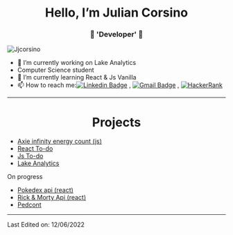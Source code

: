 <h1 align="center"> Hello, I’m Julian Corsino</h1>
<h3 align="center">🚀 'Developer' 🚀</h3>

<p align="left"> <img src="https://komarev.com/ghpvc/?username=Jjcorsino" alt="Jjcorsino" /> </p>

- 🔭 I’m currently working on Lake Analytics
- Computer Science student
- 🌱 I’m currently learning React & Js Vanilla
- 📫 How to reach me:[![Linkedin Badge](https://img.shields.io/badge/-LinkedIn-blue?style=flat-square&logo=Linkedin&logoColor=white&link=)](https://www.linkedin.com/in/julian-ismael-corsino-5a4361180/) 
, [![Gmail Badge](https://img.shields.io/badge/-Gmail-c14438?style=flat-square&logo=Gmail&logoColor=white&link=mailto:juliancorsino@gmail.com)](mailto:juliancorsino@gmail.com)
, [![HackerRank](https://img.shields.io/badge/-Hackerrank-2EC866?style=for-the-badge&logo=HackerRank&logoColor=white)](https://www.hackerrank.com/ekko__)



----
<h1 align="center"> Projects</h1>

- [Axie infinity energy count (js)](https://axie.energy/)
- [React To-do](https://jjcorsino.github.io/React-To-Do/)
- [Js To-do](https://jjcorsino.github.io/ToDoTimer/) 
- [Lake Analytics](https://www.lake-analytics.com/)

On progress

- [Pokedex api (react) ](https://kokemonedex-api.netlify.app/)
- [Rick & Morty Api (react)](https://riick-and-morty-apii.netlify.app/)
- [Pedcont](https://jjcorsino.github.io/Pedcont/)

----

Last Edited on: 12/06/2022
